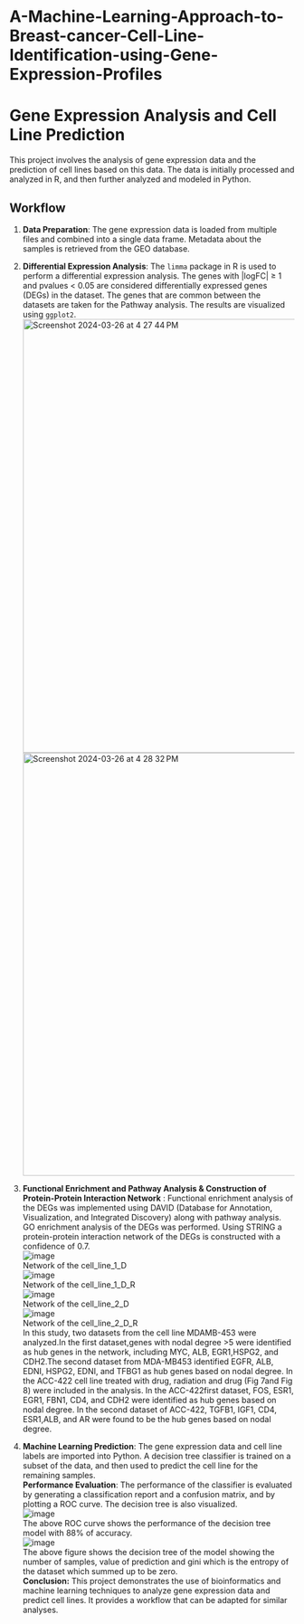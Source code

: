 # A-Machine-Learning-Approach-to-Breast-cancer-Cell-Line-Identification-using-Gene-Expression-Profiles

# Gene Expression Analysis and Cell Line Prediction

This project involves the analysis of gene expression data and the prediction of cell lines based on this data. The data is initially processed and analyzed in R, and then further analyzed and modeled in Python.

## Workflow

1. **Data Preparation**: The gene expression data is loaded from multiple files and combined into a single data frame. Metadata about the samples is retrieved from the GEO database.

2. **Differential Expression Analysis**: The `limma` package in R is used to perform a differential expression analysis. The genes with |logFC| ≥ 1 and pvalues
< 0.05 are considered differentially expressed genes (DEGs) in the dataset. The genes that are common between the datasets are taken for the Pathway analysis. The results are visualized using `ggplot2`.
<img width="767" alt="Screenshot 2024-03-26 at 4 27 44 PM" src="https://github.com/Anube9/A-Machine-Learning-Approach-to-Breast-cancer-Cell-Line-Identification-using-Gene-Expression-Profiles/assets/112353734/322c6929-26de-4d78-8f90-565055832321"><br>
<img width="748" alt="Screenshot 2024-03-26 at 4 28 32 PM" src="https://github.com/Anube9/A-Machine-Learning-Approach-to-Breast-cancer-Cell-Line-Identification-using-Gene-Expression-Profiles/assets/112353734/328c2165-44f4-4fa1-af13-cf32d81e5b3d"><br>

4. **Functional Enrichment and Pathway Analysis & Construction of Protein-Protein Interaction Network** : Functional enrichment analysis of the DEGs was implemented
using DAVID (Database for Annotation, Visualization, and Integrated Discovery) along with pathway analysis. GO enrichment analysis of the DEGs was performed.
Using STRING a protein-protein interaction network of the DEGs is constructed with a confidence of 0.7.<br>
![image](https://github.com/Anube9/A-Machine-Learning-Approach-to-Breast-cancer-Cell-Line-Identification-using-Gene-Expression-Profiles/assets/112353734/6ae6f2df-8bad-40f5-b34d-332aad3a3f16)<br>
Network of the cell_line_1_D<br>
![image](https://github.com/Anube9/A-Machine-Learning-Approach-to-Breast-cancer-Cell-Line-Identification-using-Gene-Expression-Profiles/assets/112353734/9d65f063-065b-48eb-88e0-1d7305cf4270)<br>
Network of the cell_line_1_D_R<br>
![image](https://github.com/Anube9/A-Machine-Learning-Approach-to-Breast-cancer-Cell-Line-Identification-using-Gene-Expression-Profiles/assets/112353734/b0ad08d2-2f45-4746-80d4-82124328da0d)<br>
Network of the cell_line_2_D<br>
![image](https://github.com/Anube9/A-Machine-Learning-Approach-to-Breast-cancer-Cell-Line-Identification-using-Gene-Expression-Profiles/assets/112353734/7e359d42-e3dc-43e0-8613-90a5aadd44d6)<br>
Network of the cell_line_2_D_R<br>
In this study, two datasets from the cell line MDAMB-453 were analyzed.In the first dataset,genes with nodal degree >5 were identified as hub genes in the network, including MYC, ALB, EGR1,HSPG2, and CDH2.The second dataset from MDA-MB453 identified EGFR, ALB, EDNI, HSPG2, EDNI, and TFBG1 as hub genes based on nodal degree. In the ACC-422 cell line treated with drug, radiation and drug (Fig 7and Fig 8) were included in the analysis. In the ACC-422first dataset, FOS, ESR1, EGR1, FBN1, CD4, and CDH2 were identified as hub genes based on nodal degree. In the second dataset of ACC-422, TGFB1, IGF1, CD4, ESR1,ALB, and AR were found to be the hub genes based on nodal degree.<br>
6. **Machine Learning Prediction**: The gene expression data and cell line labels are imported into Python. A decision tree classifier is trained on a subset of the data, and then used to predict the cell line for the remaining samples.<br>
 **Performance Evaluation**: The performance of the classifier is evaluated by generating a classification report and a confusion matrix, and by plotting a ROC curve. The decision tree is also visualized.<br>
![image](https://github.com/Anube9/A-Machine-Learning-Approach-to-Breast-cancer-Cell-Line-Identification-using-Gene-Expression-Profiles/assets/112353734/d68e7efd-0080-401f-a649-1a0ae2a6ce38)<br>
The above ROC curve shows the performance of the decision tree model with 88% of accuracy.<br>
![image](https://github.com/Anube9/A-Machine-Learning-Approach-to-Breast-cancer-Cell-Line-Identification-using-Gene-Expression-Profiles/assets/112353734/3dc4ca80-4dd5-48bc-95d9-aab6527fd531)<br>
The above figure shows the decision tree of the model showing the number of samples, value of prediction and gini which is the entropy of the dataset which summed up to be zero.<br>
**Conclusion:** 
This project demonstrates the use of bioinformatics and machine learning techniques to analyze gene expression data and predict cell lines. It provides a workflow that can be adapted for similar analyses.
